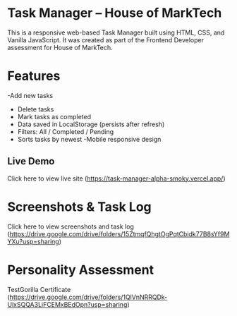 # Task Manager – House of MarkTech
This is a responsive web-based Task Manager built using HTML, CSS, and Vanilla JavaScript. It was created as part of the Frontend Developer assessment for House of MarkTech.

# Features
-Add new tasks
- Delete tasks
- Mark tasks as completed
- Data saved in LocalStorage (persists after refresh)
- Filters: All / Completed / Pending
- Sorts tasks by newest
  -Mobile responsive design

## Live Demo
 Click here to view live site
 (https://task-manager-alpha-smoky.vercel.app/)

# Screenshots & Task Log
 Click here to view screenshots and task log
(https://drive.google.com/drive/folders/15ZtmqfQhgtOgPqtCbidk77B8sYf9MYXu?usp=sharing)

# Personality Assessment
TestGorilla Certificate (https://drive.google.com/drive/folders/1QlVnNRRQDk-UlxSQQA3LiFCEMxBEdOpn?usp=sharing)
